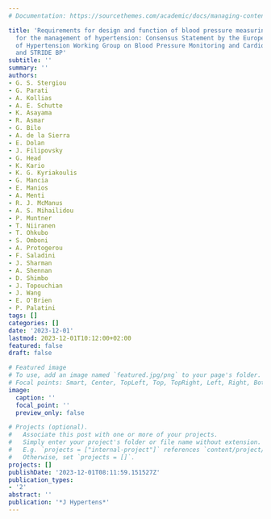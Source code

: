 ```yaml
---
# Documentation: https://sourcethemes.com/academic/docs/managing-content/

title: 'Requirements for design and function of blood pressure measuring devices used
  for the management of hypertension: Consensus Statement by the European Society
  of Hypertension Working Group on Blood Pressure Monitoring and Cardiovascular Variability
  and STRIDE BP'
subtitle: ''
summary: ''
authors:
- G. S. Stergiou
- G. Parati
- A. Kollias
- A. E. Schutte
- K. Asayama
- R. Asmar
- G. Bilo
- A. de la Sierra
- E. Dolan
- J. Filipovsky
- G. Head
- K. Kario
- K. G. Kyriakoulis
- G. Mancia
- E. Manios
- A. Menti
- R. J. McManus
- A. S. Mihailidou
- P. Muntner
- T. Niiranen
- T. Ohkubo
- S. Omboni
- A. Protogerou
- F. Saladini
- J. Sharman
- A. Shennan
- D. Shimbo
- J. Topouchian
- J. Wang
- E. O'Brien
- P. Palatini
tags: []
categories: []
date: '2023-12-01'
lastmod: 2023-12-01T10:12:00+02:00
featured: false
draft: false

# Featured image
# To use, add an image named `featured.jpg/png` to your page's folder.
# Focal points: Smart, Center, TopLeft, Top, TopRight, Left, Right, BottomLeft, Bottom, BottomRight.
image:
  caption: ''
  focal_point: ''
  preview_only: false

# Projects (optional).
#   Associate this post with one or more of your projects.
#   Simply enter your project's folder or file name without extension.
#   E.g. `projects = ["internal-project"]` references `content/project/deep-learning/index.md`.
#   Otherwise, set `projects = []`.
projects: []
publishDate: '2023-12-01T08:11:59.151527Z'
publication_types:
- '2'
abstract: ''
publication: '*J Hypertens*'
---
```


